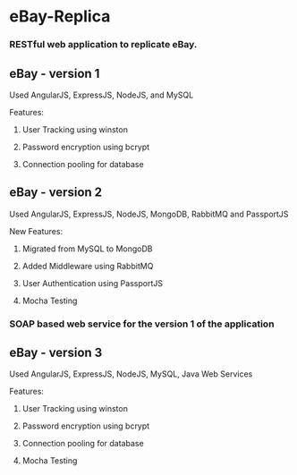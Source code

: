 # eBay-Replica

### RESTful web application to replicate eBay.

## eBay - version 1 
Used AngularJS, ExpressJS, NodeJS, and MySQL 

Features:

1. User Tracking using winston

2. Password encryption using bcrypt

3. Connection pooling for database

## eBay - version 2 
Used AngularJS, ExpressJS, NodeJS, MongoDB, RabbitMQ and PassportJS 

New Features:

1. Migrated from MySQL to MongoDB

2. Added Middleware using RabbitMQ

3. User Authentication using PassportJS

4. Mocha Testing


### SOAP based web service for the version 1 of the application

## eBay - version 3 

Used AngularJS, ExpressJS, NodeJS, MySQL, Java Web Services 

Features:

1. User Tracking using winston

2. Password encryption using bcrypt

3. Connection pooling for database

4. Mocha Testing
